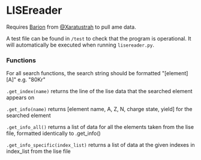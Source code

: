 # LISEreader

Requires [Barion](https://github.com/xaratustrah/barion) from [@Xaratustrah](https://github.com/xaratustrah) to pull ame data.

A test file can be found in `/test` to check that the program is operational. It will automatically be executed when running `lisereader.py`.

### Functions

For all search functions, the search string should be formatted "\[element]\[A]" e.g. "80Kr"

`.get_index(name)` returns the line of the lise data that the searched element appears on

`.get_info(name)` returns \[element name, A, Z, N, charge state, yield] for the searched element

`.get_info_all()` returns a list of data for all the elements taken from the lise file, formatted identically to .get_info()

`.get_info_specific(index_list)` returns a list of data at the given indexes in index_list from the lise file